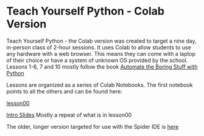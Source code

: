 # Teach Yourself Python - Colab Version
Teach Yourself Python - the Colab version was created to target a nine day, in-person class of 2-hour sessions. It uses Colab to allow students to use any hardware with a web browser. This means they can come with a laptop of their choice or have a system of unknown OS provided by the school.  
Lessons 1-6, 7 and 10 mostly follow the book [Automate the Boring Stuff with Python](https://www.google.com/url?q=https%3A%2F%2Fautomatetheboringstuff.com%2F)

Lessons are organized as a series of Colab Notebooks. The first notebook points to all the others and can be found here:

[lesson00](https://colab.research.google.com/drive/1dWaUgoe7JkqhF0tiOhGen96kBETJOcrY)

[Intro Slides](https://docs.google.com/presentation/d/1jLX1sF2yU-43QqpS5EpwE6gAEA9OCUzPDW6b9UUrRs0) Mostly a repeat of what is in lesson00

The older, longer version targeted for use with the Spider IDE is [here](https://github.com/dcknuth/teach_yourself_python/)
